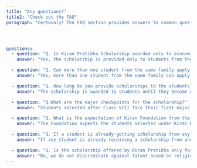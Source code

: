 ```yaml
---
title: "Any questions?"
title2: "Check out the FAQ"
paragraph: "Certainly! The FAQ section provides answers to common questions. It covers a variety of topics and aims to address user queries efficiently."




questions:
  - question: "Q. Is Kiran Pratibha Scholarship awarded only to economically challenged students?"
    answer: "Yes, the scholarship is provided only to students from the Economically Weaker Section of society. Financially able students can contact us for counseling and mentoring"

  - question: "Q. Can more than one student from the same family apply for Kiran Pratibha Scholarship?"
    answer: "Yes, more than one student from the same family can apply for the scholarship. Each application will be considered individually based on eligibility and merit"

  - question: "Q. How long do you provide scholarships to the students?"
    answer: "The scholarship is awarded to students until they become capable and start earning, provided they continue to work hard and make significant progress toward their goals. Progress is evaluated on a regular basis, and students are given warnings if their performance declines. If a student’s performance continues to decline despite warnings, the scholarship may be discontinued"

  - question: "Q.What are the major checkpoints for the scholarship?"
    answer: "Students selected after Class VIII face their first major checkpoint at the Class X results, followed by the second major checkpoint at the Class XII results. After that, performance is evaluated every year."

  - question: "Q. What is the expectation of Kiran Foundation from the students selected in Kiran Pratibha ?"
    answer: "The Foundation expects the students selected under Kiran Pratibha to use their potential to the fullest, make full use of their talents, and utilize their formative years to become the best they can be. We nurture our Pratibha students to become role models for others to follow. We expect that our students will not only fulfill their own dreams but also work compassionately to bring positive change to the society around them . "

  - question: "Q. If a student is already getting scholarship from any other source, can that also be apply here?"
    answer: "If any student is already receiving a scholarship from another source, they can still apply here, but they must notify us about the other scholarship. Failure to inform us about any other scholarships may result in the discontinuation of the Kiran Pratibha scholarship ."

  - question: "Q. Is the scholarship offered by Kiran Pratibha only for Jain students?"
    answer: "No, we do not discriminate against talent based on religion. That said, we strongly believe in the concept of non-violence and encourage our students to follow a lifestyle based on the principles of non-violence ."
---
```

